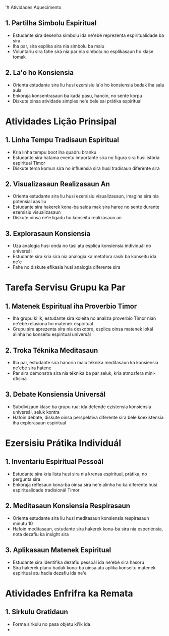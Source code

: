 '# Atividades Aquecimento

## 1. Partilha Simbolu Espiritual
- Estudante sira desenha simbolu ida ne'ebé reprezenta espiritualidade ba sira
- Iha par, sira esplika sira nia simbolu ba malu
- Voluntariu sira fahe sira nia par nia simbolu no esplikasaun ho klase tomak

## 2. La'o ho Konsiensia
- Orienta estudante sira liu husi ezersisiu la'o ho konsiensia badak iha sala aula
- Enkoraja konsentrasaun ba kada pasu, hanoin, no sente korpu
- Diskute oinsa atividade simples ne'e bele sai prátika espiritual

# Atividades Lição Prinsipal 

## 1. Linha Tempu Tradisaun Espiritual
- Kria linha tempu boot iha quadru branku
- Estudante sira hatama eventu importante sira no figura sira husi istória espiritual Timor
- Diskute tema komun sira no influensia sira husi tradisaun diferente sira

## 2. Visualizasaun Realizasaun An
- Orienta estudante sira liu husi ezersisiu visualizasaun, imagina sira nia potensial aas liu
- Estudante sira hakerek kona-ba saida mak sira haree no sente durante ezersisiu visualizasaun
- Diskute oinsa ne'e ligadu ho konseitu realizasaun an

## 3. Explorasaun Konsiensia
- Uza analogia husi onda no tasi atu esplica konsiensia individuál no universál
- Estudante sira kria sira nia analogia ka metafora rasik ba konseitu ida ne'e
- Fahe no diskute efikasia husi analogia diferente sira

# Tarefa Servisu Grupu ka Par

## 1. Matenek Espiritual iha Proverbio Timor
- Iha grupu ki'ik, estudante sira koleita no analiza proverbio Timor nian ne'ebé relasiona ho matenek espiritual
- Grupu sira aprezenta sira nia deskobre, esplica oinsa matenek lokál alinha ho konseitu espiritual universál

## 2. Troka Téknika Meditasaun
- Iha par, estudante sira hanorin malu téknika meditasaun ka konsiensia ne'ebé sira hatene
- Par sira demonstra sira nia téknika ba par seluk, kria atmosfera mini-ofisina

## 3. Debate Konsiensia Universál
- Subdivizaun klase ba grupu rua: ida defende ezistensia konsiensia universál, seluk kontra
- Hafoin debate, diskute oinsa perspektiva diferente sira bele koexistensia iha explorasaun espiritual

# Ezersisiu Prátika Individuál

## 1. Inventariu Espiritual Pessoál
- Estudante sira kria lista husi sira nia krensa espiritual, prátika, no pergunta sira
- Enkoraja reflesaun kona-ba oinsa sira ne'e alinha ho ka diferente husi espiritualidade tradisionál Timor

## 2. Meditasaun Konsiensia Respirasaun
- Orienta estudante sira liu husi meditasaun konsiensia respirasaun minutu 10
- Hafoin meditasaun, estudante sira hakerek kona-ba sira nia esperiénsia, nota dezafiu ka insight sira

## 3. Aplikasaun Matenek Espiritual
- Estudante sira identifika dezafiu pessoál ida ne'ebé sira hasoru
- Sira hakerek planu badak kona-ba oinsa atu aplika konseitu matenek espiritual atu hadia dezafiu ida ne'e

# Atividades Enfrifra ka Remata

## 1. Sirkulu Gratidaun
- Forma sirkulu no pasa objetu ki'ik ida
-